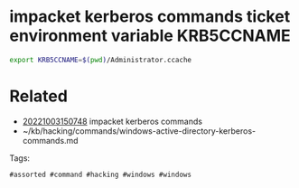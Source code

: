 # impacket kerberos commands ticket environment variable KRB5CCNAME
```bash
export KRB5CCNAME=$(pwd)/Administrator.ccache
```

# Related

- [20221003150748](/zet/20221003150748/README.md) impacket kerberos commands
- ~/kb/hacking/commands/windows-active-directory-kerberos-commands.md

Tags:

    #assorted #command #hacking #windows #windows
